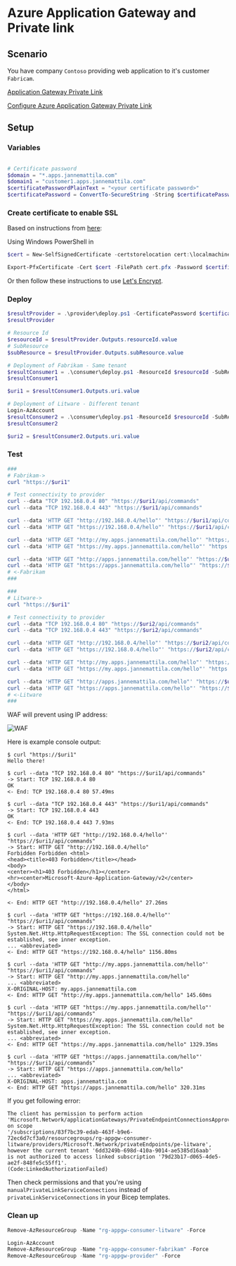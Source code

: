 # Azure Application Gateway and Private link

## Scenario

You have company `Contoso` providing web application to it's customer
`Fabricam`.

[Application Gateway Private Link](https://learn.microsoft.com/en-us/azure/application-gateway/private-link)

[Configure Azure Application Gateway Private Link](https://learn.microsoft.com/en-us/azure/application-gateway/private-link-configure)

## Setup

### Variables

```powershell

# Certificate password
$domain = "*.apps.jannemattila.com"
$domain1 = "customer1.apps.jannemattila.com"
$certificatePasswordPlainText = "<your certificate password>"
$certificatePassword = ConvertTo-SecureString -String $certificatePasswordPlainText -Force -AsPlainText
```

### Create certificate to enable SSL

Based on instructions from [here](https://docs.microsoft.com/en-us/azure/application-gateway/create-ssl-portal):

Using Windows PowerShell in 
```powershell
$cert = New-SelfSignedCertificate -certstorelocation cert:\localmachine\my -dnsname $domain

Export-PfxCertificate -Cert $cert -FilePath cert.pfx -Password $certificatePassword
```

Or then follow these instructions to use [Let's Encrypt](https://github.com/JanneMattila/some-questions-and-some-answers/blob/master/q%26a/certificates.md).

### Deploy

```powershell
$resultProvider = .\provider\deploy.ps1 -CertificatePassword $certificatePassword
$resultProvider

# Resource Id
$resourceId = $resultProvider.Outputs.resourceId.value
# SubResource
$subResource = $resultProvider.Outputs.subResource.value

# Deployment of Fabrikam - Same tenant
$resultConsumer1 = .\consumer\deploy.ps1 -ResourceId $resourceId -SubResource $subResource -Customer "fabrikam" -Location "norwayeast"
$resultConsumer1

$uri1 = $resultConsumer1.Outputs.uri.value

# Deployment of Litware - Different tenant
Login-AzAccount
$resultConsumer2 = .\consumer\deploy.ps1 -ResourceId $resourceId -SubResource $subResource -Customer "litware"
$resultConsumer2

$uri2 = $resultConsumer2.Outputs.uri.value
```

### Test

```powershell
###
# Fabrikam->
curl "https://$uri1"

# Test connectivity to provider
curl --data "TCP 192.168.0.4 80" "https://$uri1/api/commands"
curl --data "TCP 192.168.0.4 443" "https://$uri1/api/commands"

curl --data 'HTTP GET "http://192.168.0.4/hello"' "https://$uri1/api/commands"
curl --data 'HTTP GET "https://192.168.0.4/hello"' "https://$uri1/api/commands"

curl --data 'HTTP GET "http://my.apps.jannemattila.com/hello"' "https://$uri1/api/commands"
curl --data 'HTTP GET "https://my.apps.jannemattila.com/hello"' "https://$uri1/api/commands"

curl --data 'HTTP GET "http://apps.jannemattila.com/hello"' "https://$uri1/api/commands"
curl --data 'HTTP GET "https://apps.jannemattila.com/hello"' "https://$uri1/api/commands"
# <-Fabrikam
###

###
# Litware->
curl "https://$uri1"

# Test connectivity to provider
curl --data "TCP 192.168.0.4 80" "https://$uri2/api/commands"
curl --data "TCP 192.168.0.4 443" "https://$uri2/api/commands"

curl --data 'HTTP GET "http://192.168.0.4/hello"' "https://$uri2/api/commands"
curl --data 'HTTP GET "https://192.168.0.4/hello"' "https://$uri2/api/commands"

curl --data 'HTTP GET "http://my.apps.jannemattila.com/hello"' "https://$uri2/api/commands"
curl --data 'HTTP GET "https://my.apps.jannemattila.com/hello"' "https://$uri2/api/commands"

curl --data 'HTTP GET "http://apps.jannemattila.com/hello"' "https://$uri2/api/commands"
curl --data 'HTTP GET "https://apps.jannemattila.com/hello"' "https://$uri2/api/commands"
# <-Litware
###
```

WAF will prevent using IP address:

![WAF](https://github.com/JanneMattila/azure-application-gateway-demos/assets/2357647/c9b5c6ad-5542-47d2-9cb0-2b8267462026)


Here is example console output:

```console
$ curl "https://$uri1"
Hello there!

$ curl --data "TCP 192.168.0.4 80" "https://$uri1/api/commands"
-> Start: TCP 192.168.0.4 80
OK
<- End: TCP 192.168.0.4 80 57.49ms

$ curl --data "TCP 192.168.0.4 443" "https://$uri1/api/commands"
-> Start: TCP 192.168.0.4 443
OK
<- End: TCP 192.168.0.4 443 7.93ms

$ curl --data 'HTTP GET "http://192.168.0.4/hello"' "https://$uri1/api/commands"
-> Start: HTTP GET "http://192.168.0.4/hello"
Forbidden Forbidden <html>
<head><title>403 Forbidden</title></head>
<body>
<center><h1>403 Forbidden</h1></center>
<hr><center>Microsoft-Azure-Application-Gateway/v2</center>
</body>
</html>

<- End: HTTP GET "http://192.168.0.4/hello" 27.26ms

$ curl --data 'HTTP GET "https://192.168.0.4/hello"' "https://$uri1/api/commands"
-> Start: HTTP GET "https://192.168.0.4/hello"
System.Net.Http.HttpRequestException: The SSL connection could not be established, see inner exception.
... <abbreviated>
<- End: HTTP GET "https://192.168.0.4/hello" 1156.80ms

$ curl --data 'HTTP GET "http://my.apps.jannemattila.com/hello"' "https://$uri1/api/commands"
-> Start: HTTP GET "http://my.apps.jannemattila.com/hello"
... <abbreviated>
X-ORIGINAL-HOST: my.apps.jannemattila.com
<- End: HTTP GET "http://my.apps.jannemattila.com/hello" 145.60ms

$ curl --data 'HTTP GET "https://my.apps.jannemattila.com/hello"' "https://$uri1/api/commands"
-> Start: HTTP GET "https://my.apps.jannemattila.com/hello"
System.Net.Http.HttpRequestException: The SSL connection could not be established, see inner exception.
... <abbreviated>
<- End: HTTP GET "https://my.apps.jannemattila.com/hello" 1329.35ms

$ curl --data 'HTTP GET "https://apps.jannemattila.com/hello"' "https://$uri1/api/commands"
-> Start: HTTP GET "https://apps.jannemattila.com/hello"
... <abbreviated>
X-ORIGINAL-HOST: apps.jannemattila.com
<- End: HTTP GET "https://apps.jannemattila.com/hello" 320.31ms
```

If you get following error:

```console
The client has permission to perform action 
'Microsoft.Network/applicationGateways/PrivateEndpointConnectionsApproval/action' on scope
'/subscriptions/83f7bc39-edab-463f-b9e6-72ec6d7cf3a0/resourcegroups/rg-appgw-consumer-litware/providers/Microsoft.Network/privateEndpoints/pe-litware',
however the current tenant '6dd3249b-698d-410a-9014-ae5385d16aab'
is not authorized to access linked subscription '79d23b17-d065-4de5-ae2f-848fe5c55ff1'.
(Code:LinkedAuthorizationFailed)
```

Then check permissions and that you're using `manualPrivateLinkServiceConnections`
instead of `privateLinkServiceConnections` in your Bicep templates.

### Clean up

```powershell
Remove-AzResourceGroup -Name "rg-appgw-consumer-litware" -Force

Login-AzAccount
Remove-AzResourceGroup -Name "rg-appgw-consumer-fabrikam" -Force
Remove-AzResourceGroup -Name "rg-appgw-provider" -Force
```
